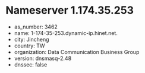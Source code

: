 # Nameserver 1.174.35.253

* as_number: 3462
* name: 1-174-35-253.dynamic-ip.hinet.net.
* city: Jincheng
* country: TW
* organization: Data Communication Business Group
* version: dnsmasq-2.48
* dnssec: false
